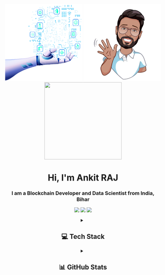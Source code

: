 
<p  align="center">
<img  src="https://github.com/ankitjha2311/ankitjha2311/blob/main/Ai.gif" width="250" height="250" />
<img  src="https://github.com/ankitjha2311/ankitjha2311/blob/main/avatar-removebg-preview.png" width="250" height="250" />
<img src="https://github.com/ankitjha2311/ankitjha2311/blob/main/transBlockch.gif" width="250" height="250" />
</p>
 
<h1 align="center">Hi, I'm Ankit RAJ</h1>
<h3 align="center">I am a Blockchain Developer and Data Scientist from India, Bihar</h3>


<p align="center">
<a href="https://linkedin.com/in/ankit-rudra-ashok-jha" target="blank"><img  src="https://img.shields.io/badge/LinkedIn-%230077B5.svg?logo=linkedin&logoColor=white" /></a>
<a href="https://medium.com/@aeonaten" target="blank"><img  src="https://img.shields.io/badge/Medium-12100E?logo=medium&logoColor=white" /></a>
<a href="https://twitter.com/LevoAnkit" target="blank"><img  src="https://img.shields.io/badge/Twitter-%231DA1F2.svg?logo=Twitter&logoColor=white" /></a>
</p>

<details align="center">
  <summary ><h2 > 💻 Tech Stack </h2></summary>


### Languages
![C](https://img.shields.io/badge/c-%2300599C.svg?style=for-the-badge&logo=c&logoColor=white)
![C++](https://img.shields.io/badge/c++-%2300599C.svg?style=for-the-badge&logo=c%2B%2B&logoColor=white) 
![Java](https://img.shields.io/badge/java-%23ED8B00.svg?style=for-the-badge&logo=java&logoColor=white) 
![PHP](https://img.shields.io/badge/php-%23777BB4.svg?style=for-the-badge&logo=php&logoColor=white) 

![Python](https://img.shields.io/badge/python-3670A0?style=for-the-badge&logo=python&logoColor=ffdd54) 
![Go](https://img.shields.io/badge/go-%2300ADD8.svg?style=for-the-badge&logo=go&logoColor=white) 

### Web Development
![HTML5](https://img.shields.io/badge/html5-%23E34F26.svg?style=for-the-badge&logo=html5&logoColor=white)
![JavaScript](https://img.shields.io/badge/javascript-%23323330.svg?style=for-the-badge&logo=javascript&logoColor=%23F7DF1E) 
![CSS3](https://img.shields.io/badge/css3-%231572B6.svg?style=for-the-badge&logo=css3&logoColor=white)
![Bootstrap](https://img.shields.io/badge/bootstrap-%23563D7C.svg?style=for-the-badge&logo=bootstrap&logoColor=white) 

![Angular](https://img.shields.io/badge/angular-%23DD0031.svg?style=for-the-badge&logo=angular&logoColor=white) 
![Angular.js](https://img.shields.io/badge/angular.js-%23E23237.svg?style=for-the-badge&logo=angularjs&logoColor=white) 
![jQuery](https://img.shields.io/badge/jquery-%230769AD.svg?style=for-the-badge&logo=jquery&logoColor=white) 
![Laravel](https://img.shields.io/badge/laravel-%23FF2D20.svg?style=for-the-badge&logo=laravel&logoColor=white) 

![NodeJS](https://img.shields.io/badge/node.js-6DA55F?style=for-the-badge&logo=node.js&logoColor=white) 
![React](https://img.shields.io/badge/react-%2320232a.svg?style=for-the-badge&logo=react&logoColor=%2361DAFB) 
![SASS](https://img.shields.io/badge/SASS-hotpink.svg?style=for-the-badge&logo=SASS&logoColor=white) 


### Blockchain
![Solidity](https://img.shields.io/badge/Solidity-%23363636.svg?style=for-the-badge&logo=solidity&logoColor=white) 
![Ethereum](https://img.shields.io/badge/Ethereum-3C3C3D?style=for-the-badge&logo=Ethereum&logoColor=white)
![Hyperledger](https://img.shields.io/badge/hyperledger-2F3134?style=for-the-badge&logo=hyperledger&logoColor=white)
![Solona](https://img.shields.io/badge/Solona-2F3134?style=for-the-badge&logo=solona&logoColor=white)

![Polkadot](https://img.shields.io/badge/polkadot-E6007A?style=for-the-badge&logo=polkadot&logoColor=000)
![Web3.js](https://img.shields.io/badge/Web3.js-E6007A?style=for-the-badge&logo=Web3.js&logoColor=%2361DAFB)

### Tools
![Shell Script](https://img.shields.io/badge/shell_script-%23121011.svg?style=for-the-badge&logo=gnu-bash&logoColor=white) 
![AWS](https://img.shields.io/badge/AWS-%23FF9900.svg?style=for-the-badge&logo=amazon-aws&logoColor=white) 
![Azure](https://img.shields.io/badge/azure-%230072C6.svg?style=for-the-badge&logo=azure-devops&logoColor=white) 
![Flask](https://img.shields.io/badge/flask-%23000.svg?style=for-the-badge&logo=flask&logoColor=white) 

![Apache](https://img.shields.io/badge/apache-%23D42029.svg?style=for-the-badge&logo=apache&logoColor=white)
### Databases
![MongoDB](https://img.shields.io/badge/MongoDB-%234ea94b.svg?style=for-the-badge&logo=mongodb&logoColor=white) 
![MySQL](https://img.shields.io/badge/mysql-%2300f.svg?style=for-the-badge&logo=mysql&logoColor=white) 
![SQLite](https://img.shields.io/badge/sqlite-%2307405e.svg?style=for-the-badge&logo=sqlite&logoColor=white) 
### Design 
![Adobe Photoshop](https://img.shields.io/badge/adobephotoshop-%2331A8FF.svg?style=for-the-badge&logo=adobephotoshop&logoColor=white) 
![Gimp Gnu Image Manipulation Program](https://img.shields.io/badge/Gimp-657D8B?style=for-the-badge&logo=gimp&logoColor=FFFFFF) 	
![Figma](https://img.shields.io/badge/figma-%23F24E1E.svg?style=for-the-badge&logo=figma&logoColor=white) 
![Canva](https://img.shields.io/badge/Canva-%2300C4CC.svg?style=for-the-badge&logo=Canva&logoColor=white) 
### Machine Learning & Data Sience

![Keras](https://img.shields.io/badge/Keras-%23D00000.svg?style=for-the-badge&logo=Keras&logoColor=white) 
![NumPy](https://img.shields.io/badge/numpy-%23013243.svg?style=for-the-badge&logo=numpy&logoColor=white) 
![Pandas](https://img.shields.io/badge/pandas-%23150458.svg?style=for-the-badge&logo=pandas&logoColor=white) 
![PyTorch](https://img.shields.io/badge/PyTorch-%23EE4C2C.svg?style=for-the-badge&logo=PyTorch&logoColor=white) 

![scikit-learn](https://img.shields.io/badge/scikit--learn-%23F7931E.svg?style=for-the-badge&logo=scikit-learn&logoColor=white) 
![SciPy](https://img.shields.io/badge/SciPy-%230C55A5.svg?style=for-the-badge&logo=scipy&logoColor=%white) 
![TensorFlow](https://img.shields.io/badge/TensorFlow-%23FF6F00.svg?style=for-the-badge&logo=TensorFlow&logoColor=white) 
###                                  DevOps
![Terraform](https://img.shields.io/badge/terraform-%235835CC.svg?style=for-the-badge&logo=terraform&logoColor=white) 
![Docker](https://img.shields.io/badge/docker-%230db7ed.svg?style=for-the-badge&logo=docker&logoColor=white)
</details>
<details align="center">
  <summary ><h2 > 📊 GitHub Stats</h2></summary>

<p align="center">
<img  src="https://github-readme-stats.vercel.app/api/top-langs/?username=ankitjha2311&theme=vue-dark&hide_border=true&include_all_commits=true&count_private=true&layout=compact" />
</p>
<p align="center">
<img  src="https://github-readme-stats.vercel.app/api?username=ankitjha2311&show_icons=true&locale=en&theme=vue-dark&hide_border=true" alt="ankitjha2311" />
<img  src="https://github-readme-streak-stats.herokuapp.com/?user=ankitjha2311&theme=vue-dark&hide_border=true&date_format=M%20j%5B%2C%20Y%5D" alt="ankitjha2311"/>
</p>


<h3 align="center">🏆 GitHub Trophies</h3>

##

<p align="center">
<img  src="https://github-profile-trophy.vercel.app/?username=ankitjha2311&theme=onedark&no-frame=true&no-bg=false&margin-w=3"  />
</p>

